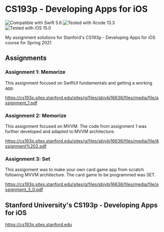 # CS193p - Developing Apps for iOS
![Compatible with Swift 5.6][swift-version]
![Tested with Xcode 13.3][xcode-version]
![Tested with iOS 15.0][ios-version]

My assignment solutions for Stanford's CS193p - Developing Apps for iOS course for Spring 2021

## Assignments

### Assignment 1: Memorize

This assignment focused on SwiftUI fundamentals and getting a working app.

https://cs193p.sites.stanford.edu/sites/g/files/sbiybj16636/files/media/file/assignment_1.pdf

### Assignment 2: Memorize

This assignment focused on MVVM. The code from assignment 1 was further developed and adapted
to MVVM architecture.

https://cs193p.sites.stanford.edu/sites/g/files/sbiybj16636/files/media/file/Assignment%202.pdf

### Assignment 3: Set

This assignment was to make your own card game app from scratch following MVVM architecture.
The card game to be programmed was SET.

https://cs193p.sites.stanford.edu/sites/g/files/sbiybj16636/files/media/file/assignment_3_0.pdf

## Stanford University's CS193p - Developing Apps for iOS
https://cs193p.sites.stanford.edu

[swift-version]: https://img.shields.io/badge/Swift-5.6-green.svg
[xcode-version]: https://img.shields.io/badge/Xcode-13.3-green.svg
[ios-version]: https://img.shields.io/badge/iOS-15.0-green.svg
